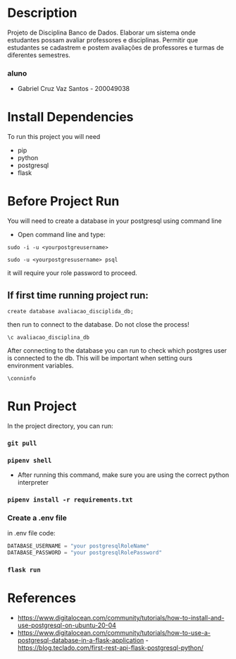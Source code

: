 # Description

Projeto de Disciplina Banco de Dados.
Elaborar um sistema onde estudantes possam avaliar professores e disciplinas. Permitir que estudantes se cadastrem e postem avaliações de professores e turmas de diferentes semestres.

### aluno

- Gabriel Cruz Vaz Santos - 200049038

# Install Dependencies

To run this project you will need

- pip
- python
- postgresql
- flask

# Before Project Run

You will need to create a database in your postgresql using command line

- Open command line and type:

`sudo -i -u <yourpostgreusername>`

`sudo -u <yourpostgresusername> psql`

it will require your role password to proceed.

## If first time running project run:

`create database avaliacao_disciplida_db;`

then run to connect to the database. Do not close the process!

`\c avaliacao_disciplina_db`

After connecting to the database you can run to check which postgres user is connected to the db.
This will be important when setting ours environment variables.

`\conninfo`

# Run Project

In the project directory, you can run:

### `git pull`

### `pipenv shell`

- After running this command, make sure you are using the correct python interpreter

### `pipenv install -r requirements.txt`

### Create a .env file

in .env file code:

```py
DATABASE_USERNAME = "your postgresqlRoleName"
DATABASE_PASSWORD = "your postgresqlRolePassword"
```

### `flask run`

# References

- https://www.digitalocean.com/community/tutorials/how-to-install-and-use-postgresql-on-ubuntu-20-04
- https://www.digitalocean.com/community/tutorials/how-to-use-a-postgresql-database-in-a-flask-application -https://blog.teclado.com/first-rest-api-flask-postgresql-python/
